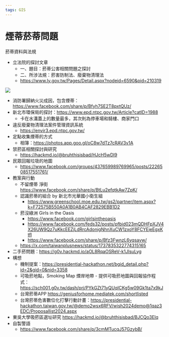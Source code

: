 ```yaml
---
tags: GIS　
---
```


# 煙蒂菸蒂問題

菸蒂資料與法規
- 立法院的探討文章
    - 一、題目：菸蒂公害相關問題之探討
    - 二、所涉法規：菸害防制法、廢棄物清理法
    - https://www.ly.gov.tw/Pages/Detail.aspx?nodeid=6590&pid=210319

![](https://s3-ap-northeast-1.amazonaws.com/g0v-hackmd-images/uploads/upload_3e1b305899eadeff07c17ee9b94c0ed3.jpeg)


- 消防署歸納火災成因，包含煙蒂：https://www.facebook.com/share/p/Bfyh7SE2T8pxtQUz/
- 新北市環保局的探討：https://www.epd.ntpc.gov.tw/Article?catID=1988
    - 卡在水溝蓋上的數量最多，其次則為停車場和騎樓、商家門口
- 違反廢棄物清理法案件管理資訊系統
    - https://envir3.epd.ntpc.gov.tw/
- 定點收集煙蒂的方式
    - 相簿：https://photos.app.goo.gl/oC8w7dTz7cRAV3v1A
- 禁菸區相關探討與研究
    - https://hackmd.io/@bruhthisisbad/HJcH5wDl9
- 民眾回報垃圾的地圖
    - https://www.facebook.com/groups/437659989769965/posts/2226508517551761/
- 教案與行動
    - 不留煙蒂 淨街 https://www.facebook.com/share/p/BtLu2efqtkAw7ZpK/
    - 認識菸蒂的組合 by 新北市光華國小衛生組
        - https://www.greenschool.moe.edu.tw/gs2/partner/item.aspx?k=F72575B550A0A1B0AB4CAF2829EBB1D2
    - 菸沒綠洲 Girls in the Oasis
        - https://www.facebook.com/girlsintheoasis
        - https://www.facebook.com/feds32/posts/pfbid023mQDHFpXJV4X26UW9Qz7uKkcEEZjLdRrcAdonigNhnXuCW1zxoY8FCYEjeEgxKtfl
        - https://www.facebook.com/share/p/Bfz3FwnzL6yqsavw/
    - https://x.com/taiwanplusnews/status/1737835322774315165
- 二手菸問題：https://g0v.hackmd.io/aOL8RqaOSReV-k1JIsuLyg
- 構想
    - 機制提案：https://presidential-hackathon.net/bgid_detail.php?id=2&gid=0&nid=3358
    - 可吸菸地點，Smoking Map 煙岸地帶 - 提供可吸菸地圖與回報協作程式：https://sch001.g0v.tw/dash/prj/PYkGZt71yQUqICKg5w09Gk1ta7x9kJ
    - 台灣菸蒂APP https://geniusforhome.mediatek.com/shortlisted
    - 台灣菸蒂危害數位化打擊行動計畫：https://presidential-hackathon.taiwan.gov.tw/@demo2wsx6RFV/wish2024demo@1qaz3EDC/Proposallist2024.aspx
- 東吳大學吸菸區選址研究 https://hackmd.io/@bruhthisisbad/BJCQo3Elq
- 自製警語 
    - https://www.facebook.com/share/p/3cmMTucqJ57GzybB/
